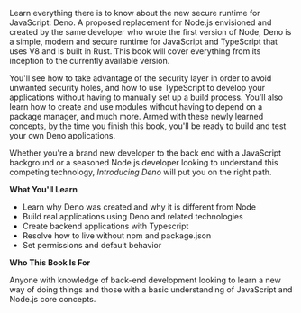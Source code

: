Learn everything there is to know about the new secure runtime for JavaScript: Deno. A proposed replacement for Node.js envisioned and created by the same developer who wrote the first version of Node, Deno is a simple, modern and secure runtime for JavaScript and TypeScript that uses V8 and is built in Rust. This book will cover everything from its inception to the currently available version.

You'll see how to take advantage of the security layer in order to avoid unwanted security holes, and how to use TypeScript to develop your applications without having to manually set up a build process. You'll also learn how to create and use modules without having to depend on a package manager, and much more. Armed with these newly learned concepts, by the time you finish this book, you'll be ready to build and test your own Deno applications.

Whether you're a brand new developer to the back end with a JavaScript background or a seasoned Node.js developer looking to understand this competing technology, _Introducing Deno_ will put you on the right path.

**What You'll Learn**

- Learn why Deno was created and why it is different from Node
- Build real applications using Deno and related technologies
- Create backend applications with Typescript
- Resolve how to live without npm and package.json
- Set permissions and default behavior

**Who This Book Is For**

Anyone with knowledge of back-end development looking to learn a new way of doing things and those with a basic understanding of JavaScript and Node.js core concepts.
